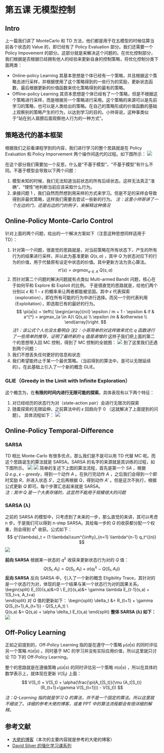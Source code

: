 # 第五课 无模型控制
## Intro
上一篇我们讲了 MonteCarlo 和 TD 方法，他们都是用于在五模型的时候估算当前各个状态的 Value 的，即已经有了 Policy Evaluation 部分。我们还需要一个 Policy Impovement 的部分。这部分就是来解决这个问题的。在优化控制部分，我们根据是否根据已经拥有他人的经验来更新自身的控制策略，将优化控制分类下面两类：
- Online-policy Learning
	其基本思想是个体已经有一个策略，并且根据这个策略去进行采样，并根据使用了这个策略得到的一些行为的奖励，更新状态函数，最后根据更新的价值函数来优化策略得到的最有的策略。
- Offline-policy Learning
	其资本思想是个体已经有了一个策略，但是不根据这个策略进行采样，而是根据另一个策略进行采用。这个策略的来源可以是先前学习的策略，也可以是人类给出的策略。在自己的策略形成的价值函数的基础上观察别的策略产生的行为，以达到学习的目的。小帅哥说，这种事类似于“站在别人肩膀后面观察他人行为的一种方式”。
## 策略迭代的基本框架
根据我们之前看课程学到的内容，我们进行学习的整个思路就是在 Policy Evaluation 和 Policy Imporvement 两个操作间迭代的过程。如下图所示：
![](CleanShot%202019-03-17%20at%2011.03.43.png)

在这个部分我们需要加一个反思，什么是“不基于模型”，“不基于模型”有什么不同。不基于模型会导致以下两个问题：
1. 模型未知的时候，我们无法知道当前状态的所有后续状态。这样无法真正“准确”、“理性”地判断当前应该采取什么行为。
2. 承接问题 1 ，我们自然而然想到用采样的方式来学习。但是不足的采样会导致得到非最优策略，这样我们需要去尝试一些新的行为。
	*注：这里小帅哥讲了一个左边的门，还是右边的门的例子，来解释这种情况*
## Online-Policy Monte-Carlo Control
针对上面的两个问题，给出的一个解决方案如下（注意这种思想同样适用于 TD）：
1. 针对第一个问题，很直觉的思路就是，对当前策略在所有状态下，产生的所有行为的结果进行采样，并以此为基准更新  $Q(s,a)$ ，其中 $Q$ 为状态对应下的行为的价值，用于代替原有设定中状态的价值。其中更新方法为贪心算法。
	$$
	\pi ' (s) =argmax_{a \in A}\ Q(s,a)  
	$$
2. 而针对第二个问题的解决问题就有点类似 Multi-armed Bandit 问题，核心在于如何平和 Explore 和 Exploit 的比例。
	于是很直觉的思路就是，给他们两个分别以  $\epsilon$ 和  $1 - \epsilon$ 的概率来让两者都能被坚固。其中  $\epsilon$ 代表探索（exploration），即在所有可能的行为中进行选择。而另一个则代表利用（Exploitation），即选取已有的最好的行为。  
	$$
	\pi(a|s) =   \left\{ 
					\begin{array}{rcl}
	    	 		\epsilon / m + 1 - \epsilon & if & a^{*} = argmax_{a \in A}\ Q(s,a) \\ 
					\epsilon /m  & &otherwise \\
	    	 		\end{array}\right.  
	$$
	*注1：该公式个人也没太看明白*
	*注2：小哥简单的对这样做来优化 q 函数进行了一些简单的推导，证明了最终新的 q 值是递增的*
这样子我们把上面的第二个的思想带入回 MC 控制，得到了 MC 控制的全貌图：
![](CleanShot%202019-03-17%20at%2011.41.48.png)
到了这里我们还遇到两个问题：
1. 我们不想丢失任何更好的信息和状态
2. 我们希望能终止于某一个最优策略。（当前得到的算法中，是可以无限延续的）。在此基础上引入了一个新的概念 GLIE。

### GLIE（Greedy in the Limit with Infinite Exploration）
这个概念为，在**有限的时间内进行无限可能的探索**。具体表现有以下两个特征：
1. 对已经经历的状态行为对（state-action pair）会进行无限次的探索
2. 随着探索的无限延伸，之前算法中的 $\epsilon$ 回趋向于 0 （这就解决了上面提到的问题）。
具体流程如下：
![](CleanShot%202019-03-17%20at%2011.47.24.png) 
## Online-Policy Temporal-Difference 
### SARSA
TD 相比 Monte-Carlo 有很多优点，那么我们是不是可以用 TD 代替 MC 呢。而这个思路诞生的算法就是 SARSA。SARSA 的名字的来源就是其训练的过程，如下图所示。
![](CleanShot%202019-03-18%20at%2009.44.15.png)
![](CleanShot%202019-03-18%20at%2009.45.53.png)
简单的复述下上图的算法流程，首先是第一个 $SA$ ，根据 $Q\ e.g., \epsilon -greedy$，得到一个动作 $A$ 。在执行完动作 $A$ ，之后我们会得到一个即时奖励 $R$，并进入状态 $S'$，之后再根据 $Q$，得到动作 $A'~$。但是这次不执行，根据公式更新 $Q$ 即可。每个步骤汇总起来就是 SARSA。   
*注：其中 $Q$ 是一个大表存储的，这显然不能用于规模很大的问题*
### SARSA (λ)
之前的 SARSA 的模型中，只考虑到了未来的一步，那么直觉的来讲，其可以考虑 n 步。于是我们可以得到 n-step SARSA。其给每一步的 $Q$ 的收获都分配一个权重，则会得到  $q^{\lambda}$ 收获。公式如下：
$$
q^{\lambda}_t = (1-\lambda)\sum^{\infty}_{n=1} \lambda^{n-1} q_t^{(n)}
$$
![](CleanShot%202019-03-18%20at%2010.25.53.png)

**前向 SARSA**
根据某一状态的 $q^{\lambda}$ 收获来更新状态行为对的 $Q$ 值：
$$
Q(S_t,A_t) = Q(S_t, A_t) + \alpha(q_t^{\lambda} - Q(S_t,A_t))  
$$
**反向 SARSA**
反向 SARSA 中，引入了一个新的概念 Eligibility Trace，其针对的是一个状态行为对，体现的是一个结果与某一个状态行为对的因果关系。
\begin{split}
E_{0}(s,a)&=0 \\
E_{t}(s,a)&= \gamma \lambda E_{t-1}(s,a) + 1(S_t=s, A_t=a)  
\end{split}
对 $Q$ 值的更新如下：
\begin{split}
\delta_t &= R_{t+1} + \gamma Q(S_{t+1},A_{t+1}) - Q(S_t,A_t) \\  
Q(s,a) &= Q(s,a) + \alpha \delta_t E_t(s,a)
\end{split}
**整体 SARSA (λ) 如下：**
 ![](CleanShot%202019-03-18%20at%2010.37.43.png)
## Off-Policy Learning
正如之前提到的，Off-Policy Learning 指的是在遵守一个策略 $\mu (a|s)$ 的同时评估另一个策略 $\pi(a|s)$ 。同时基于 MC 的学习并没有实际应用价值，所以这里就只讨论 TD 下的 Off-Policy Learning。

整个的思路就是在遵循策略 $\mu (a|s)$ 的同时评估另一个策略 $\pi(a|s)$ ，所以在具体的数学表示上，就体现在更新  $V(S_t)$ 上面：
$$
V(S_t) = V(S_t) + \alpha(\frac{\pi(A_t|S_t)}{\mu (A_t|S_t)}(R_{t+1}+\gamma V(S_{t=1})) - V(S_t))  
$$

*注：Q-Learning 指的就是学习 Q 的算法，并不是一个固定的算法。所以这里就不细说了。详细的参考大佬的博客，或者 PPT 中的算法流程都会有很详细的解释。*
## 参考文献
- [大佬的博客](https://blog.csdn.net/dukuku5038/article/details/84578030)（本次的主要内容就是参考的大佬的博客）
- [David Silver 的强化学习课系列](https://space.bilibili.com/74997410/video)